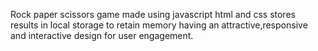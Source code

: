 Rock paper scissors game made using javascript html and css stores results in local storage to retain memory having an attractive,responsive and interactive design for user engagement.
